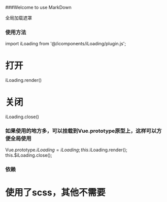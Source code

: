 ###Welcome to use MarkDown

全局加载遮罩

### 使用方法
import iLoading from '@/icomponents/iLoading/plugin.js';

# 打开
iLoading.render()

# 关闭
iLoading.close()

### 如果使用的地方多，可以挂载到Vue.prototype原型上，这样可以方便全局使用
Vue.prototype.$iLoading = iLoading;
this.$iLoading.render();
this.$iLoading.close();


### 依赖
# 使用了scss，其他不需要
